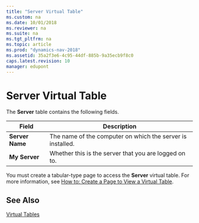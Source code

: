 ```yaml
---
title: "Server Virtual Table"
ms.custom: na
ms.date: 10/01/2018
ms.reviewer: na
ms.suite: na
ms.tgt_pltfrm: na
ms.topic: article
ms.prod: "dynamics-nav-2018"
ms.assetid: 35a2f3e6-4c95-44df-885b-9a35ecb9f8c0
caps.latest.revision: 10
manager: edupont
---
```

# Server Virtual Table
The **Server** table contains the following fields.  
  
|Field|Description|  
|-----------|-----------------|  
|**Server Name**|The name of the computer on which the server is installed.|  
|**My Server**|Whether this is the server that you are logged on to.|  
  
 You must create a tabular-type page to access the **Server** virtual table. For more information, see [How to: Create a Page to View a Virtual Table](How-to--Create-a-Page-to-View-a-Virtual-Table.md).  
  
## See Also  
 [Virtual Tables](Virtual-Tables.md)